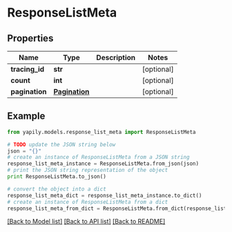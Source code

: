 # ResponseListMeta


## Properties
Name | Type | Description | Notes
------------ | ------------- | ------------- | -------------
**tracing_id** | **str** |  | [optional] 
**count** | **int** |  | [optional] 
**pagination** | [**Pagination**](Pagination.md) |  | [optional] 

## Example

```python
from yapily.models.response_list_meta import ResponseListMeta

# TODO update the JSON string below
json = "{}"
# create an instance of ResponseListMeta from a JSON string
response_list_meta_instance = ResponseListMeta.from_json(json)
# print the JSON string representation of the object
print ResponseListMeta.to_json()

# convert the object into a dict
response_list_meta_dict = response_list_meta_instance.to_dict()
# create an instance of ResponseListMeta from a dict
response_list_meta_from_dict = ResponseListMeta.from_dict(response_list_meta_dict)
```
[[Back to Model list]](../README.md#documentation-for-models) [[Back to API list]](../README.md#documentation-for-api-endpoints) [[Back to README]](../README.md)


